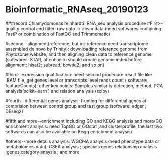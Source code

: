 # Bioinformatic_RNAseq_20190123

###record Chlamydomonas reinhardtii RNA_seq analysis procedure
#First--quality control and filter: raw data -> clean data  (need softwares containing FastP or combination of FastQC and Trimmomatic)

#second--alignment(reference, but no reference need transcriptome assembled de novo by Trinity): downloading reference genome  from Phytozome website, and then aligning  clean data to reference genome (softwares: STAR, attention
:u should create genome index before alignment; hisat2; subread; bowtie2, and so on)

#third--expression quatification: need second procedure result file like .BAM file, get genes level  or transcripts level reads count (
software: featureCounts), other key points: Samples similarity detection, method: PCA analysis(scikit-learn ) and relation analysis (scipy)

#fourth--differential genes analysis: hunting for differential genes at comprision between control group and test group (software: 
edger ; DEseq2)

#fifth and more--enrichment including GO and KEGG analysis and more(GO enrichment analysis: need TopGO or GOstat ,and clusterprofile, the last
 two softwares can also  be available on Kegg enrichment anaysis)

#others--more details analysis: WGCNA analysis (need phenotype data or metabolomics data); GSEA analysis ; specials genes relationship analysis ;genes category anaysis ; and more

